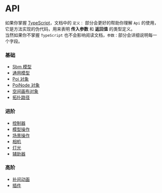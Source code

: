 # API

如果你掌握 [TypeScript](https://www.typescriptlang.org/)，文档中的 `定义：` 部分会更好的帮助你理解 `Api` 的使用，它是方法实现的伪代码，用来表明 **传入参数** 和 **返回值** 的类型定义。
<br>
当然如果你不掌握 `TypeScript` 也不会影响阅读文档，`参数：`部分会详细说明每一个字段。

### 基础
  - [Sbm 模型](./sbm.html)
  - [通用模型](./model.html)
  - [Poi 对象](./poi.html)
  - [PoiNode 对象](./poiNode.html)
  - [空间画布对象](./canvas3D.html)
  - [拓扑路径](./topology.html)

### 进阶
  - [控制器](./controls.html)
  - [模型操作](./modelTool.html)
  - [场景操作](./sceneTool.html)
  - [相机](./camera.html)
  - [灯光](./light.html)
  - [辅助器](./helper.html)

### 高阶
  - [补间动画](./animation.html)
  - [插件](./pligin.html)
